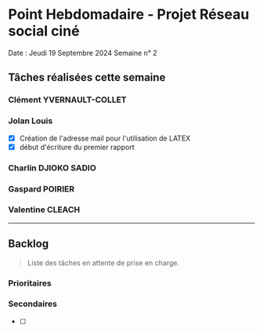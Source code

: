 # Point Hebdomadaire - Projet Réseau social ciné

Date : Jeudi 19 Septembre 2024
Semaine n° 2

## Tâches réalisées cette semaine


### Clément YVERNAULT-COLLET

### Jolan Louis

- [x] Création de l'adresse mail pour l'utilisation de LATEX
- [x]  début d'écriture du premier rapport

### Charlin DJIOKO SADIO

### Gaspard POIRIER

### Valentine CLEACH


---

## Backlog

> Liste des tâches en attente de prise en charge.

### Prioritaires

### Secondaires
- [ ] 
